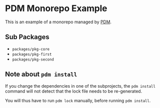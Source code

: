 # PDM Monorepo Example

This is an example of a monorepo managed by [PDM](https://pdm.fming.dev).

## Sub Packages

- `packages/pkg-core`
- `packages/pkg-first`
- `packages/pkg-second`


## Note about `pdm install`


If you change the dependencies in one of the subprojects, the `pdm install` command will not detect that the lock file needs to be re-generated.

You will thus have to run `pdm lock` manually, before running `pdm install`. 
